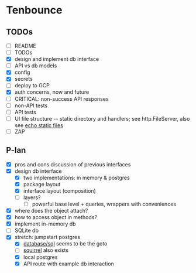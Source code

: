 # Tenbounce

## TODOs

- [ ] README
- [ ] TODOs
- [X] design and implement db interface
- [ ] API vs db models
- [X] config
- [X] secrets
- [ ] deploy to GCP
- [X] auth concerns, now and future
- [ ] CRITICAL: non-success API responses
- [ ] non-API tests
- [ ] API tests
- [ ] UI file structure -- static directory and handlers; see http.FileServer, also see [echo static files](https://echo.labstack.com/docs/static-files)
- [ ] ZAP

## P-lan
- [X] pros and cons discussion of previous interfaces
- [X] design db interface
  - [X] two implementations: in memory & postgres
  - [X] package layout
  - [X] interface layout (composition)
  - [ ] layers?
    - [ ] powerful base level + queries, wrappers with conveniences
- [X] where does the object attach?
- [X] how to access object in methods?
- [X] implement in-memory db
- [ ] SQLite db
- [X] stretch: jumpstart postgres
  - [X] [database/sql](https://pkg.go.dev/database/sql) seems to be the goto
  - [ ] [squirrel](https://github.com/Masterminds/squirrel) also exists
  - [X] local postgres
  - [X] API route with example db interaction
